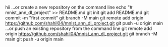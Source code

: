
hii
…or create a new repository on the command line
echo "# mnist_ann_dl_project" >> README.md
git init
git add README.md
git commit -m "first commit"
git branch -M main
git remote add origin https://github.com/shahil04/mnist_ann_dl_project.git
git push -u origin main
…or push an existing repository from the command line
git remote add origin https://github.com/shahil04/mnist_ann_dl_project.git
git branch -M main
git push -u origin main